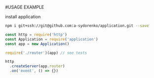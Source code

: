 #USAGE EXAMPLE

install application

```bash
npm i git+ssh://git@github.com:a-sydorenko/application.git --save
```

```javascript
const http = require('http')
const Application = require('application')
const app = new Application()

require('./router')(app) // see tests

http
  .createServer(app.router)
  .on('event', () => {})
```
